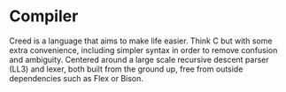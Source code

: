 # Compiler

Creed is a language that aims to make life easier. Think C but with some extra convenience, including simpler syntax in order to remove confusion and ambiguity.
Centered around a large scale recursive descent parser (LL3) and lexer, both built from the ground up, free from outside dependencies such as Flex or Bison.
